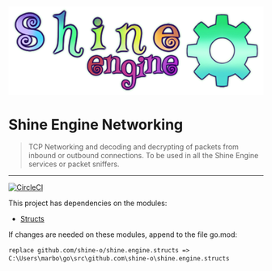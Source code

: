 ![](shine.png)
# Shine Engine Networking

> TCP Networking and decoding and decrypting of packets from inbound or outbound connections. 
> To be used in all the Shine Engine services or packet sniffers.
---
 [![CircleCI](https://circleci.com/gh/shine-o/shine.engine.networking/tree/master.svg?style=shield)](https://circleci.com/gh/shine-o/shine.engine.networking/tree/master.svg?style=shield)

This project has dependencies on the modules: 

- [Structs](https://github.com/shine-o/shine.engine.structs)

If changes are needed on these modules, append to the file go.mod:

    replace github.com/shine-o/shine.engine.structs => C:\Users\marbo\go\src\github.com\shine-o\shine.engine.structs
